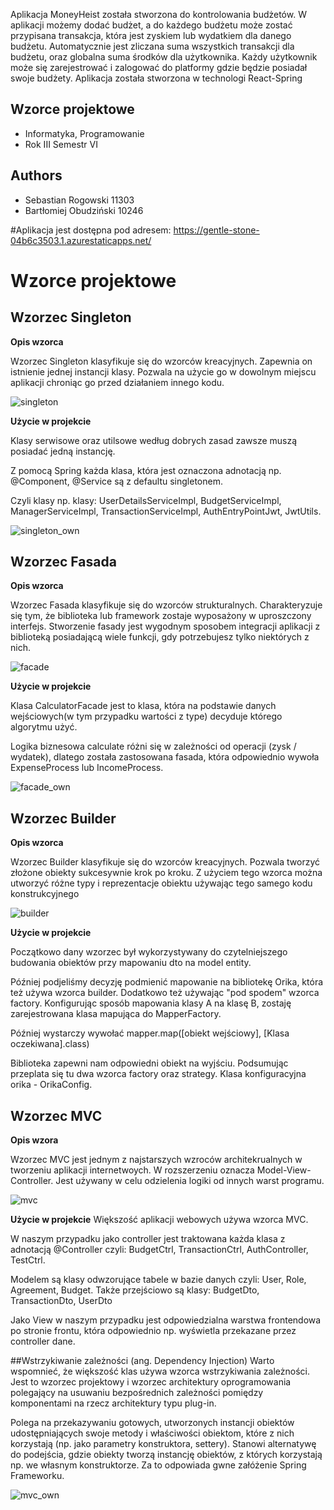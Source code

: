 Aplikacja MoneyHeist została stworzona do kontrolowania budżetów. W aplikacji możemy dodać budżet, a do każdego budżetu może zostać przypisana transakcja, która jest zyskiem lub wydatkiem dla danego budżetu. Automatycznie jest zliczana suma wszystkich transakcji dla budżetu, oraz globalna suma środków dla użytkownika. Każdy użytkownik może się zarejestrować i zalogować do platformy gdzie będzie posiadał swoje budżety. Aplikacja została stworzona w technologi React-Spring

## Wzorce projektowe

- Informatyka, Programowanie
- Rok III Semestr VI

## Authors

- Sebastian Rogowski 11303
- Bartłomiej Obudziński 10246

#Aplikacja jest dostępna pod adresem:
https://gentle-stone-04b6c3503.1.azurestaticapps.net/

# Wzorce projektowe

## Wzorzec Singleton

**Opis wzorca**

Wzorzec Singleton klasyfikuje się do wzorców kreacyjnych. Zapewnia on istnienie jednej instancji klasy.
Pozwala na użycie go w dowolnym miejscu aplikacji chroniąc go przed działaniem innego kodu.

![singleton](https://github.com/WSBStudents/Money-Heist/blob/main/design_patterns/singleton_structure.png?raw=true)

**Użycie w projekcie**

Klasy serwisowe oraz utilsowe według dobrych zasad zawsze muszą posiadać jedną instancję.

Z pomocą Spring każda klasa, która jest oznaczona adnotacją np. @Component, @Service są z defaultu singletonem.

Czyli klasy np. klasy: UserDetailsServiceImpl, BudgetServiceImpl, ManagerServiceImpl, TransactionServiceImpl,
AuthEntryPointJwt, JwtUtils.

![singleton_own](https://github.com/WSBStudents/Money-Heist/blob/main/design_patterns/singleton.png?raw=true)

## Wzorzec Fasada

**Opis wzorca**

Wzorzec Fasada klasyfikuje się do wzorców strukturalnych. Charakteryzuje się tym, że biblioteka lub framework zostaje wyposażony w uproszczony interfejs. Stworzenie fasady jest wygodnym sposobem integracji aplikacji z biblioteką posiadającą wiele funkcji, gdy potrzebujesz tylko niektórych z nich.

![facade](https://github.com/WSBStudents/Money-Heist/blob/main/design_patterns/facade_structure.png?raw=true)

**Użycie w projekcie**

Klasa CalculatorFacade jest to klasa, która na podstawie danych wejściowych(w tym przypadku wartości z type) decyduje którego algorytmu użyć.

Logika biznesowa calculate różni się w zależności od operacji (zysk / wydatek), dlatego została zastosowana fasada,
która odpowiednio wywoła ExpenseProcess lub IncomeProcess.

![facade_own](https://github.com/WSBStudents/Money-Heist/blob/main/design_patterns/facade.png?raw=true)

## Wzorzec Builder

**Opis wzorca**

Wzorzec Builder klasyfikuje się do wzorców kreacyjnych. Pozwala tworzyć złożone obiekty sukcesywnie krok po kroku. Z użyciem tego wzorca można utworzyć różne typy i reprezentacje obiektu używając tego samego kodu konstrukcyjnego

![builder](https://github.com/WSBStudents/Money-Heist/blob/main/design_patterns/builder_structure.png?raw=true)

**Użycie w projekcie**

Początkowo dany wzorzec był wykorzystywany do czytelniejszego budowania obiektów przy mapowaniu dto
na model entity.

Później podjeliśmy decyzję podmienić mapowanie na bibliotekę Orika, która też używa wzorca builder.
Dodatkowo też używając "pod spodem" wzorca factory.
Konfigurując sposób mapowania klasy A na klasę B, zostaję zarejestrowana klasa mapująca do MapperFactory.

Później wystarczy wywołać mapper.map([obiekt wejściowy], [Klasa oczekiwana].class)

Biblioteka zapewni nam odpowiedni obiekt na wyjściu. Podsumując przeplata się tu dwa wzorca factory oraz strategy.
Klasa konfiguracyjna orika - OrikaConfig.

## Wzorzec MVC

**Opis wzora**

Wzorzec MVC jest jednym z najstarszych wzroców architekrualnych w tworzeniu aplikacji internetwoych. W rozszerzeniu oznacza Model-View-Controller. Jest używany w celu odzielenia logiki od innych warst programu.

![mvc](https://github.com/WSBStudents/Money-Heist/blob/main/design_patterns/mvc_structure.png?raw=true)

**Użycie w projekcie**
Większość aplikacji webowych używa wzorca MVC.

W naszym przypadku jako controller jest traktowana każda klasa z adnotacją
@Controller czyli: BudgetCtrl, TransactionCtrl, AuthController, TestCtrl.

Modelem są klasy odwzorujące tabele w bazie danych czyli: User, Role, Agreement, Budget.
Także przejściowo są klasy: BudgetDto, TransactionDto, UserDto

Jako View w naszym przypadku jest odpowiedzialna warstwa frontendowa po stronie frontu, która odpowiednio np. wyświetla przekazane przez controller dane.

##Wstrzykiwanie zależności (ang. Dependency Injection)
Warto wspomnieć, że większość klas używa wzorca wstrzykiwania zależności.
Jest to wzorzec projektowy i wzorzec architektury oprogramowania polegający na usuwaniu bezpośrednich zależności pomiędzy komponentami na rzecz architektury typu plug-in.

Polega na przekazywaniu gotowych, utworzonych instancji obiektów udostępniających swoje metody i właściwości obiektom, które z nich korzystają (np. jako parametry konstruktora, settery). Stanowi alternatywę do podejścia, gdzie obiekty tworzą instancję obiektów, z których korzystają np. we własnym konstruktorze.
Za to odpowiada gwne załóżenie Spring Frameworku.

![mvc_own](https://github.com/WSBStudents/Money-Heist/blob/main/design_patterns/mvc.png?raw=true)
